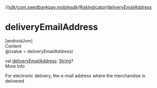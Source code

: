 //[sdk](../../../index.md)/[com.swedbankpay.mobilesdk](../index.md)/[RiskIndicator](index.md)/[deliveryEmailAddress](delivery-email-address.md)



# deliveryEmailAddress  
[androidJvm]  
Content  
@(value = deliveryEmailAddress)  
  
val [deliveryEmailAddress](delivery-email-address.md): [String](https://kotlinlang.org/api/latest/jvm/stdlib/kotlin/-string/index.html)?  
More info  


For electronic delivery, the e-mail address where the merchandise is delivered

  



